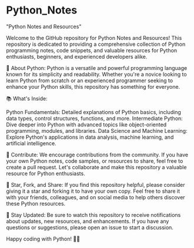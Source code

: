 # Python_Notes
"Python Notes and Resources"

Welcome to the GitHub repository for Python Notes and Resources! This repository is dedicated to providing a comprehensive collection of Python programming notes, code snippets, and valuable resources for Python enthusiasts, beginners, and experienced developers alike.

🐍 About Python:
Python is a versatile and powerful programming language known for its simplicity and readability. Whether you're a novice looking to learn Python from scratch or an experienced programmer seeking to enhance your Python skills, this repository has something for everyone.

📚 What's Inside:

Python Fundamentals: Detailed explanations of Python basics, including data types, control structures, functions, and more.
Intermediate Python: Dive deeper into Python with advanced topics like object-oriented programming, modules, and libraries.
Data Science and Machine Learning: Explore Python's applications in data analysis, machine learning, and artificial intelligence.

🤝 Contribute:
We encourage contributions from the community. If you have your own Python notes, code samples, or resources to share, feel free to create a pull request. Let's collaborate and make this repository a valuable resource for Python enthusiasts.

🌟 Star, Fork, and Share:
If you find this repository helpful, please consider giving it a star and forking it to have your own copy. Feel free to share it with your friends, colleagues, and on social media to help others discover these Python resources.

📌 Stay Updated:
Be sure to watch this repository to receive notifications about updates, new resources, and enhancements. If you have any questions or suggestions, please open an issue to start a discussion.

Happy coding with Python! 🐍✨
